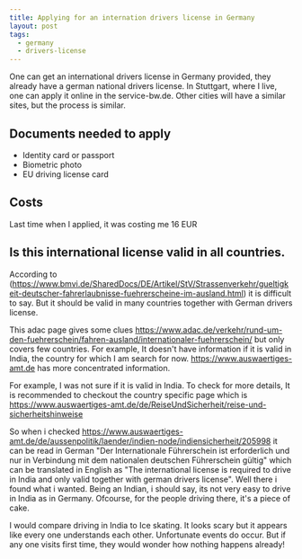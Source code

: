 ```yaml
---
title: Applying for an internation drivers license in Germany
layout: post
tags:
  - germany
  - drivers-license
---
```


One can get an international drivers license in Germany provided, they already have a german national drivers license. In Stuttgart, where I live, one can apply it online in the service-bw.de. Other cities will have a similar sites, but the process is similar.

## Documents needed to apply

* Identity card or passport
* Biometric photo
* EU driving license card

## Costs

Last time when I applied, it was costing me 16 EUR

## Is this international license valid in all countries. 

According to (https://www.bmvi.de/SharedDocs/DE/Artikel/StV/Strassenverkehr/gueltigkeit-deutscher-fahrerlaubnisse-fuehrerscheine-im-ausland.html)
it is difficult to say. But it should be valid in many countries together with German drivers license. 

This adac page gives some clues https://www.adac.de/verkehr/rund-um-den-fuehrerschein/fahren-ausland/internationaler-fuehrerschein/ but only covers few countries. For example, It doesn't have information if it is valid in India, the country for which I am search for now. https://www.auswaertiges-amt.de has more concentrated information.

For example, I was not sure if it is valid in India. To check for more details, It is recommended to checkout the country specific page which is https://www.auswaertiges-amt.de/de/ReiseUndSicherheit/reise-und-sicherheitshinweise

So when i checked https://www.auswaertiges-amt.de/de/aussenpolitik/laender/indien-node/indiensicherheit/205998
it can be read in German "Der Internationale Führerschein ist erforderlich und nur in Verbindung mit dem nationalen deutschen Führerschein gültig" which can be translated in English as "The international license is required to drive in India and only valid together with german drivers license". Well there i found what i wanted. Being an Indian, i should say, its not very easy to drive in India as in Germany. Ofcourse, for the people driving there, it's a piece of cake.

I would compare driving in India to Ice skating. It looks scary but it appears like every one understands each other. Unfortunate events do occur. But if any one visits first time, they would wonder how nothing happens already!